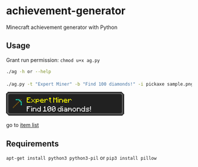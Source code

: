 # achievement-generator
Minecraft achievement generator with Python

## Usage
Grant run permission: `chmod u+x ag.py`

```bash
./ag -h or --help

./ag.py -t "Expert Miner" -b "Find 100 diamonds!" -i pickaxe sample.png
```
![sample.png](https://raw.githubusercontent.com/adlgrbz/achievement-generator/master/achievement-generator/others/sample.png)

go to [item list](https://github.com/adlgrbz/achievement-generator/tree/master/achievement-generator/items)

## Requirements
`apt-get install python3 python3-pil` or `pip3 install pillow`
